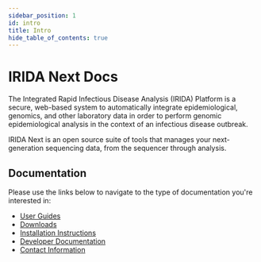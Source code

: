 ```yaml
---
sidebar_position: 1
id: intro
title: Intro
hide_table_of_contents: true
---
```


IRIDA Next Docs
===============
The Integrated Rapid Infectious Disease Analysis (IRIDA) Platform is a secure, web-based system to automatically integrate epidemiological, genomics, and other laboratory data in order to perform genomic epidemiological analysis in the context of an infectious disease outbreak.

IRIDA Next is an open source suite of tools that manages your next-generation sequencing data, from the sequencer through analysis.

Documentation
-------------
Please use the links below to navigate to the type of documentation you're interested in:

* [User Guides](user)
* [Downloads](downloads)
* [Installation Instructions](administrator)
* [Developer Documentation](developer)
* [Contact Information](contact)
